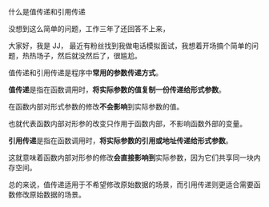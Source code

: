 什么是值传递和引用传递

没想到这么简单的问题，工作三年了还回答不上来，

大家好，我是 JJ， 最近有粉丝找到我做电话模拟面试，我想着开场搞个简单的问题，热热场子，然后就没然后了，很尴尬。

值传递和引用传递是程序中**常用的参数传递方式**。

**值传递**是指在函数调用时，**将实际参数的值复制一份传递给形式参数**。

在函数内部对形式参数的修改**不会影响**到实际参数的值。

也就代表函数内部对形参的改变只作用于函数内部，不影响函数外部的变量。

**引用传递**是指在函数调用时，**将实际参数的引用或地址传递给形式参数**。

这就意味着函数内部对形参的修改**会直接影响到**实际参数，因为它们共享同一块内存空间。

总的来说，值传递适用于不希望修改原始数据的场景，而引用传递则更适合需要函数修改原始数据的场景。
